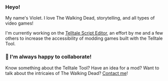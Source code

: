 ### Heyo!

My name's Violet. I love The Walking Dead, storytelling, and all types of video games!

I'm currently working on the [Telltale Script Editor](https://github.com/Telltale-Modding-Group/Telltale-Script-Editor), an effort by me and a few others to increase the accessibility of modding games built with the Telltale Tool.

### 👋 I'm always happy to collaborate!

Know something about the Telltale Tool? Have an idea for a mod? Want to talk about the intricaies of The Walking Dead? [Contact me](https://droyti.github.io)!
